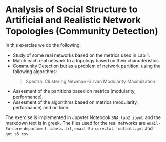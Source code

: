 # Analysis of Social Structure to Artificial and Realistic Network Topologies (**Community Detection**)

In this exercise we do the following:

- Study of some real networks based on the metrics used in Lab 1.
- Match each real network to a topology based on their characteristics.
- Community Detection but as a problem of network partition, using the following algorithms:
  > Spectral Clustering
  > Newman-Girvan
  > Modularity Maximization
- Assesment of the partitions based on metrics (modularity, performance).
- Assesment of the algorithms based on metrics (modularity, performance) and on time.

The exercise is implemented in Jupyter Notebook `SNA_lab2.ipynb` and the markdown text is in greek. The files used for the real networks are `email-Eu-core-department-labels.txt`, `email-Eu-core.txt`, `football.gml` and `got_s5.csv`.
